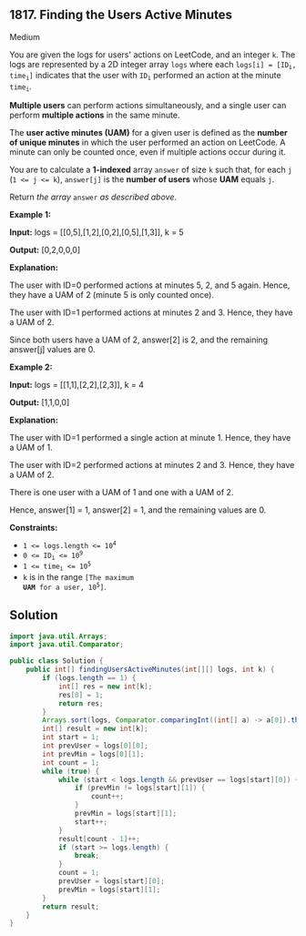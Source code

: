 ## 1817\. Finding the Users Active Minutes

Medium

You are given the logs for users' actions on LeetCode, and an integer `k`. The logs are represented by a 2D integer array `logs` where each <code>logs[i] = [ID<sub>i</sub>, time<sub>i</sub>]</code> indicates that the user with <code>ID<sub>i</sub></code> performed an action at the minute <code>time<sub>i</sub></code>.

**Multiple users** can perform actions simultaneously, and a single user can perform **multiple actions** in the same minute.

The **user active minutes (UAM)** for a given user is defined as the **number of unique minutes** in which the user performed an action on LeetCode. A minute can only be counted once, even if multiple actions occur during it.

You are to calculate a **1-indexed** array `answer` of size `k` such that, for each `j` (`1 <= j <= k`), `answer[j]` is the **number of users** whose **UAM** equals `j`.

Return _the array_ `answer` _as described above_.

**Example 1:**

**Input:** logs = [[0,5],[1,2],[0,2],[0,5],[1,3]], k = 5

**Output:** [0,2,0,0,0]

**Explanation:** 

The user with ID=0 performed actions at minutes 5, 2, and 5 again. Hence, they have a UAM of 2 (minute 5 is only counted once). 

The user with ID=1 performed actions at minutes 2 and 3. Hence, they have a UAM of 2.

Since both users have a UAM of 2, answer[2] is 2, and the remaining answer[j] values are 0.

**Example 2:**

**Input:** logs = [[1,1],[2,2],[2,3]], k = 4

**Output:** [1,1,0,0]

**Explanation:** 

The user with ID=1 performed a single action at minute 1. Hence, they have a UAM of 1. 

The user with ID=2 performed actions at minutes 2 and 3. Hence, they have a UAM of 2. 

There is one user with a UAM of 1 and one with a UAM of 2.

Hence, answer[1] = 1, answer[2] = 1, and the remaining values are 0.

**Constraints:**

*   <code>1 <= logs.length <= 10<sup>4</sup></code>
*   <code>0 <= ID<sub>i</sub> <= 10<sup>9</sup></code>
*   <code>1 <= time<sub>i</sub> <= 10<sup>5</sup></code>
*   `k` is in the range <code>[The maximum **UAM** for a user, 10<sup>5</sup>]</code>.

## Solution

```java
import java.util.Arrays;
import java.util.Comparator;

public class Solution {
    public int[] findingUsersActiveMinutes(int[][] logs, int k) {
        if (logs.length == 1) {
            int[] res = new int[k];
            res[0] = 1;
            return res;
        }
        Arrays.sort(logs, Comparator.comparingInt((int[] a) -> a[0]).thenComparingInt(a -> a[1]));
        int[] result = new int[k];
        int start = 1;
        int prevUser = logs[0][0];
        int prevMin = logs[0][1];
        int count = 1;
        while (true) {
            while (start < logs.length && prevUser == logs[start][0]) {
                if (prevMin != logs[start][1]) {
                    count++;
                }
                prevMin = logs[start][1];
                start++;
            }
            result[count - 1]++;
            if (start >= logs.length) {
                break;
            }
            count = 1;
            prevUser = logs[start][0];
            prevMin = logs[start][1];
        }
        return result;
    }
}
```